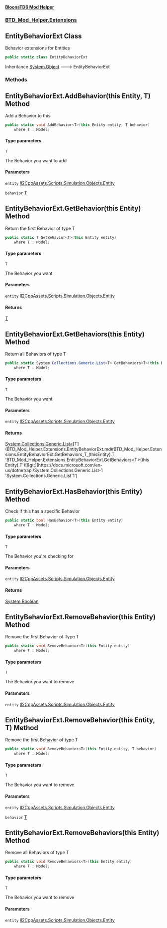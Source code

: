 #### [BloonsTD6 Mod Helper](README.md 'README')
### [BTD_Mod_Helper.Extensions](README.md#BTD_Mod_Helper.Extensions 'BTD_Mod_Helper.Extensions')

## EntityBehaviorExt Class

Behavior extensions for Entities

```csharp
public static class EntityBehaviorExt
```

Inheritance [System.Object](https://docs.microsoft.com/en-us/dotnet/api/System.Object 'System.Object') &#129106; EntityBehaviorExt
### Methods

<a name='BTD_Mod_Helper.Extensions.EntityBehaviorExt.AddBehavior_T_(thisEntity,T)'></a>

## EntityBehaviorExt.AddBehavior<T>(this Entity, T) Method

Add a Behavior to this

```csharp
public static void AddBehavior<T>(this Entity entity, T behavior)
    where T : Model;
```
#### Type parameters

<a name='BTD_Mod_Helper.Extensions.EntityBehaviorExt.AddBehavior_T_(thisEntity,T).T'></a>

`T`

The Behavior you want to add
#### Parameters

<a name='BTD_Mod_Helper.Extensions.EntityBehaviorExt.AddBehavior_T_(thisEntity,T).entity'></a>

`entity` [Il2CppAssets.Scripts.Simulation.Objects.Entity](https://docs.microsoft.com/en-us/dotnet/api/Il2CppAssets.Scripts.Simulation.Objects.Entity 'Il2CppAssets.Scripts.Simulation.Objects.Entity')

<a name='BTD_Mod_Helper.Extensions.EntityBehaviorExt.AddBehavior_T_(thisEntity,T).behavior'></a>

`behavior` [T](BTD_Mod_Helper.Extensions.EntityBehaviorExt.md#BTD_Mod_Helper.Extensions.EntityBehaviorExt.AddBehavior_T_(thisEntity,T).T 'BTD_Mod_Helper.Extensions.EntityBehaviorExt.AddBehavior<T>(this Entity, T).T')

<a name='BTD_Mod_Helper.Extensions.EntityBehaviorExt.GetBehavior_T_(thisEntity)'></a>

## EntityBehaviorExt.GetBehavior<T>(this Entity) Method

Return the first Behavior of type T

```csharp
public static T GetBehavior<T>(this Entity entity)
    where T : Model;
```
#### Type parameters

<a name='BTD_Mod_Helper.Extensions.EntityBehaviorExt.GetBehavior_T_(thisEntity).T'></a>

`T`

The Behavior you want
#### Parameters

<a name='BTD_Mod_Helper.Extensions.EntityBehaviorExt.GetBehavior_T_(thisEntity).entity'></a>

`entity` [Il2CppAssets.Scripts.Simulation.Objects.Entity](https://docs.microsoft.com/en-us/dotnet/api/Il2CppAssets.Scripts.Simulation.Objects.Entity 'Il2CppAssets.Scripts.Simulation.Objects.Entity')

#### Returns
[T](BTD_Mod_Helper.Extensions.EntityBehaviorExt.md#BTD_Mod_Helper.Extensions.EntityBehaviorExt.GetBehavior_T_(thisEntity).T 'BTD_Mod_Helper.Extensions.EntityBehaviorExt.GetBehavior<T>(this Entity).T')

<a name='BTD_Mod_Helper.Extensions.EntityBehaviorExt.GetBehaviors_T_(thisEntity)'></a>

## EntityBehaviorExt.GetBehaviors<T>(this Entity) Method

Return all Behaviors of type T

```csharp
public static System.Collections.Generic.List<T> GetBehaviors<T>(this Entity entity)
    where T : Model;
```
#### Type parameters

<a name='BTD_Mod_Helper.Extensions.EntityBehaviorExt.GetBehaviors_T_(thisEntity).T'></a>

`T`

The Behavior you want
#### Parameters

<a name='BTD_Mod_Helper.Extensions.EntityBehaviorExt.GetBehaviors_T_(thisEntity).entity'></a>

`entity` [Il2CppAssets.Scripts.Simulation.Objects.Entity](https://docs.microsoft.com/en-us/dotnet/api/Il2CppAssets.Scripts.Simulation.Objects.Entity 'Il2CppAssets.Scripts.Simulation.Objects.Entity')

#### Returns
[System.Collections.Generic.List&lt;](https://docs.microsoft.com/en-us/dotnet/api/System.Collections.Generic.List-1 'System.Collections.Generic.List`1')[T](BTD_Mod_Helper.Extensions.EntityBehaviorExt.md#BTD_Mod_Helper.Extensions.EntityBehaviorExt.GetBehaviors_T_(thisEntity).T 'BTD_Mod_Helper.Extensions.EntityBehaviorExt.GetBehaviors<T>(this Entity).T')[&gt;](https://docs.microsoft.com/en-us/dotnet/api/System.Collections.Generic.List-1 'System.Collections.Generic.List`1')

<a name='BTD_Mod_Helper.Extensions.EntityBehaviorExt.HasBehavior_T_(thisEntity)'></a>

## EntityBehaviorExt.HasBehavior<T>(this Entity) Method

Check if this has a specific Behavior

```csharp
public static bool HasBehavior<T>(this Entity entity)
    where T : Model;
```
#### Type parameters

<a name='BTD_Mod_Helper.Extensions.EntityBehaviorExt.HasBehavior_T_(thisEntity).T'></a>

`T`

The Behavior you're checking for
#### Parameters

<a name='BTD_Mod_Helper.Extensions.EntityBehaviorExt.HasBehavior_T_(thisEntity).entity'></a>

`entity` [Il2CppAssets.Scripts.Simulation.Objects.Entity](https://docs.microsoft.com/en-us/dotnet/api/Il2CppAssets.Scripts.Simulation.Objects.Entity 'Il2CppAssets.Scripts.Simulation.Objects.Entity')

#### Returns
[System.Boolean](https://docs.microsoft.com/en-us/dotnet/api/System.Boolean 'System.Boolean')

<a name='BTD_Mod_Helper.Extensions.EntityBehaviorExt.RemoveBehavior_T_(thisEntity)'></a>

## EntityBehaviorExt.RemoveBehavior<T>(this Entity) Method

Remove the first Behavior of Type T

```csharp
public static void RemoveBehavior<T>(this Entity entity)
    where T : Model;
```
#### Type parameters

<a name='BTD_Mod_Helper.Extensions.EntityBehaviorExt.RemoveBehavior_T_(thisEntity).T'></a>

`T`

The Behavior you want to remove
#### Parameters

<a name='BTD_Mod_Helper.Extensions.EntityBehaviorExt.RemoveBehavior_T_(thisEntity).entity'></a>

`entity` [Il2CppAssets.Scripts.Simulation.Objects.Entity](https://docs.microsoft.com/en-us/dotnet/api/Il2CppAssets.Scripts.Simulation.Objects.Entity 'Il2CppAssets.Scripts.Simulation.Objects.Entity')

<a name='BTD_Mod_Helper.Extensions.EntityBehaviorExt.RemoveBehavior_T_(thisEntity,T)'></a>

## EntityBehaviorExt.RemoveBehavior<T>(this Entity, T) Method

Remove the first Behavior of type T

```csharp
public static void RemoveBehavior<T>(this Entity entity, T behavior)
    where T : Model;
```
#### Type parameters

<a name='BTD_Mod_Helper.Extensions.EntityBehaviorExt.RemoveBehavior_T_(thisEntity,T).T'></a>

`T`

The Behavior you want to remove
#### Parameters

<a name='BTD_Mod_Helper.Extensions.EntityBehaviorExt.RemoveBehavior_T_(thisEntity,T).entity'></a>

`entity` [Il2CppAssets.Scripts.Simulation.Objects.Entity](https://docs.microsoft.com/en-us/dotnet/api/Il2CppAssets.Scripts.Simulation.Objects.Entity 'Il2CppAssets.Scripts.Simulation.Objects.Entity')

<a name='BTD_Mod_Helper.Extensions.EntityBehaviorExt.RemoveBehavior_T_(thisEntity,T).behavior'></a>

`behavior` [T](BTD_Mod_Helper.Extensions.EntityBehaviorExt.md#BTD_Mod_Helper.Extensions.EntityBehaviorExt.RemoveBehavior_T_(thisEntity,T).T 'BTD_Mod_Helper.Extensions.EntityBehaviorExt.RemoveBehavior<T>(this Entity, T).T')

<a name='BTD_Mod_Helper.Extensions.EntityBehaviorExt.RemoveBehaviors_T_(thisEntity)'></a>

## EntityBehaviorExt.RemoveBehaviors<T>(this Entity) Method

Remove all Behaviors of type T

```csharp
public static void RemoveBehaviors<T>(this Entity entity)
    where T : Model;
```
#### Type parameters

<a name='BTD_Mod_Helper.Extensions.EntityBehaviorExt.RemoveBehaviors_T_(thisEntity).T'></a>

`T`

The Behavior you want to remove
#### Parameters

<a name='BTD_Mod_Helper.Extensions.EntityBehaviorExt.RemoveBehaviors_T_(thisEntity).entity'></a>

`entity` [Il2CppAssets.Scripts.Simulation.Objects.Entity](https://docs.microsoft.com/en-us/dotnet/api/Il2CppAssets.Scripts.Simulation.Objects.Entity 'Il2CppAssets.Scripts.Simulation.Objects.Entity')